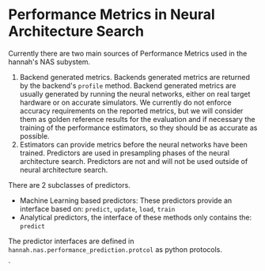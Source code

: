 <!--
Copyright (c) 2024 Hannah contributors.

This file is part of hannah.
See https://github.com/ekut-es/hannah for further info.

Licensed under the Apache License, Version 2.0 (the "License");
you may not use this file except in compliance with the License.
You may obtain a copy of the License at

    http://www.apache.org/licenses/LICENSE-2.0

Unless required by applicable law or agreed to in writing, software
distributed under the License is distributed on an "AS IS" BASIS,
WITHOUT WARRANTIES OR CONDITIONS OF ANY KIND, either express or implied.
See the License for the specific language governing permissions and
limitations under the License.
-->
# Performance Metrics in Neural Architecture Search

Currently there are two main sources of Performance Metrics used in the hannah's NAS subystem.

1. Backend generated metrics. Backends generated metrics are returned by the backend's `profile` method. Backend generated metrics are usually generated by running the neural networks, either on real target hardware or on accurate simulators. We currently do not enforce accuracy requirements on the reported metrics, but we will consider them as golden reference results for the evaluation and if necessary the training of the performance estimators, so they should be as accurate as possible.
2. Estimators can provide metrics before the neural networks have been trained. Predictors are used in presampling phases of the neural architecture search. Predictors are not and will not be used outside of neural architecture search.

There are 2 subclasses of predictors.
   - Machine Learning based predictors: These predictors provide an interface based on: `predict`, `update`, `load`, `train`
   - Analytical predictors, the interface of these methods only contains the: `predict`

The predictor interfaces are defined in `hannah.nas.performance_prediction.protcol` as python protocols.

`
